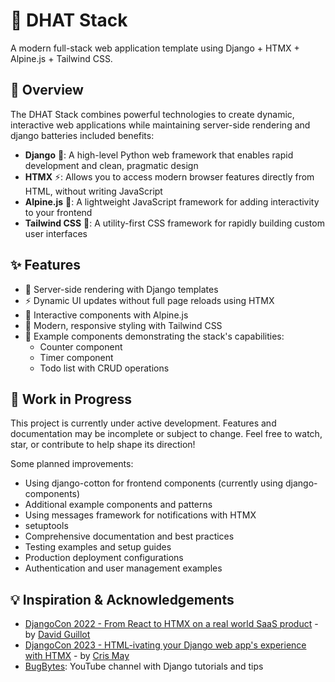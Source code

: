 # 🚀 DHAT Stack

A modern full-stack web application template using Django + HTMX + Alpine.js + Tailwind CSS.

## 🌟 Overview

The DHAT Stack combines powerful technologies to create dynamic, interactive web applications while maintaining server-side rendering and django batteries included benefits:

- **Django** 🐍: A high-level Python web framework that enables rapid development and clean, pragmatic design
- **HTMX** ⚡: Allows you to access modern browser features directly from HTML, without writing JavaScript
- **Alpine.js** 🗻: A lightweight JavaScript framework for adding interactivity to your frontend
- **Tailwind CSS** 🎨: A utility-first CSS framework for rapidly building custom user interfaces

## ✨ Features

- 🔄 Server-side rendering with Django templates
- ⚡ Dynamic UI updates without full page reloads using HTMX
- 🎯 Interactive components with Alpine.js
- 💅 Modern, responsive styling with Tailwind CSS
- 🧩 Example components demonstrating the stack's capabilities:
  - Counter component
  - Timer component
  - Todo list with CRUD operations

## 🚧 Work in Progress

This project is currently under active development. Features and documentation may be incomplete or subject to change. Feel free to watch, star, or contribute to help shape its direction!

Some planned improvements:
- Using django-cotton for frontend components (currently using django-components)
- Additional example components and patterns
- Using messages framework for notifications with HTMX
- setuptools
- Comprehensive documentation and best practices
- Testing examples and setup guides
- Production deployment configurations
- Authentication and user management examples


## 💡 Inspiration & Acknowledgements

- [DjangoCon 2022 - From React to HTMX on a real world SaaS product](https://youtu.be/3GObi93tjZI?si=X0T7Hz7JGzBch3HF) - by [David Guillot](https://github.com/david-guillot)
- [DjangoCon 2023 - HTML-ivating your Django web app's experience with HTMX](https://youtu.be/kYV8K71pY64?si=9kxg43Q3nZw7aQ3N) - by [Cris May](https://github.com/Chris-May)
- [BugBytes](https://bugbytes.io): YouTube channel with Django tutorials and tips

